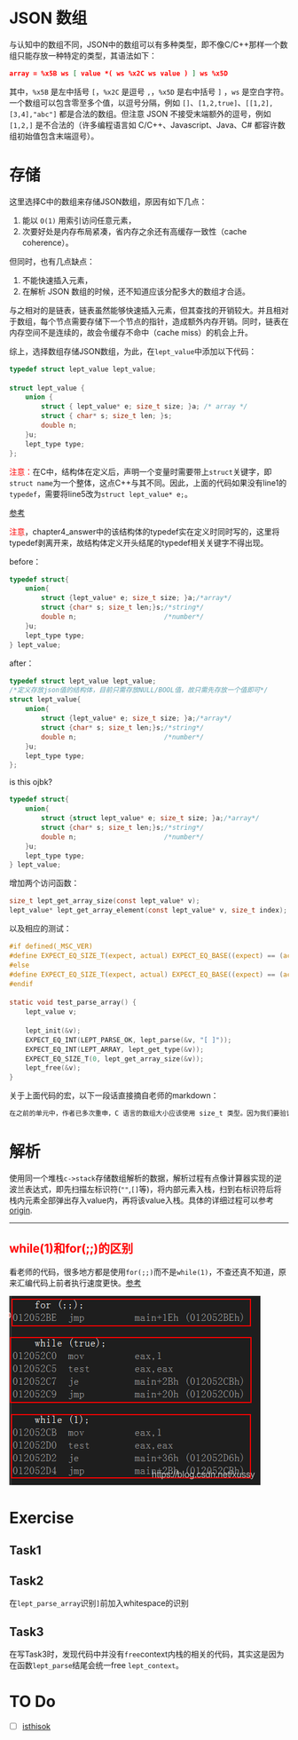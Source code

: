 # JSON 数组

与认知中的数组不同，JSON中的数组可以有多种类型，即不像C/C++那样一个数组只能存放一种特定的类型，其语法如下：

```json
array = %x5B ws [ value *( ws %x2C ws value ) ] ws %x5D
```

其中，`%x5B` 是左中括号 `[`，`%x2C` 是逗号 `,`，`%x5D` 是右中括号 `]` ，`ws` 是空白字符。一个数组可以包含零至多个值，以逗号分隔，例如 `[]`、`[1,2,true]`、`[[1,2],[3,4],"abc"]` 都是合法的数组。但注意 JSON 不接受末端额外的逗号，例如 `[1,2,]` 是不合法的（许多编程语言如 C/C++、Javascript、Java、C# 都容许数组初始值包含末端逗号）。

# 存储

这里选择C中的数组来存储JSON数组，原因有如下几点：

1. 能以 `O(1)` 用索引访问任意元素，
2. 次要好处是内存布局紧凑，省内存之余还有高缓存一致性（cache coherence）。

但同时，也有几点缺点：

1. 不能快速插入元素，
2. 在解析 JSON 数组的时候，还不知道应该分配多大的数组才合适。

与之相对的是链表，链表虽然能够快速插入元素，但其查找的开销较大。并且相对于数组，每个节点需要存储下一个节点的指针，造成额外内存开销。同时，链表在内存空间不是连续的，故会令缓存不命中（cache miss）的机会上升。

综上，选择数组存储JSON数组，为此，在`lept_value`中添加以下代码：

```C
typedef struct lept_value lept_value;

struct lept_value {
    union {
        struct { lept_value* e; size_t size; }a; /* array */
        struct { char* s; size_t len; }s;
        double n;
    }u;
    lept_type type;
};
```

<font color = "red">注意：</font>在C中，结构体在定义后，声明一个变量时需要带上`struct`关键字，即`struct name`为一个整体，这点C++与其不同。因此，上面的代码如果没有line1的`typedef`，需要将line5改为`struct lept_value* e;`。

[参考](https://www.cnblogs.com/qiumingcheng/p/11229041.html)

<font color = "red">注意</font>，chapter4_answer中的该结构体的typedef实在定义时同时写的，这里将typedef剥离开来，故结构体定义开头结尾的typedef相关关键字不得出现。

before：

```C
typedef struct{
	union{
		struct {lept_value* e; size_t size; }a;/*array*/
		struct {char* s; size_t len;}s;/*string*/
		double n;                      /*number*/
	}u;
	lept_type type;
} lept_value;
```

after：

```C
typedef struct lept_value lept_value;
/*定义存放json值的结构体，目前只需存放NULL/BOOL值，故只需先存放一个值即可*/
struct lept_value{
	union{
		struct {lept_value* e; size_t size; }a;/*array*/
		struct {char* s; size_t len;}s;/*string*/
		double n;                      /*number*/
	}u;
	lept_type type;
};
```

<span jump id = "jump">is this ojbk?</span>

```C
typedef struct{
	union{
		struct {struct lept_value* e; size_t size; }a;/*array*/
		struct {char* s; size_t len;}s;/*string*/
		double n;                      /*number*/
	}u;
	lept_type type;
} lept_value;
```

增加两个访问函数：

```C
size_t lept_get_array_size(const lept_value* v);
lept_value* lept_get_array_element(const lept_value* v, size_t index);
```

以及相应的测试：

```C
#if defined(_MSC_VER)
#define EXPECT_EQ_SIZE_T(expect, actual) EXPECT_EQ_BASE((expect) == (actual), (size_t)expect, (size_t)actual, "%Iu")
#else
#define EXPECT_EQ_SIZE_T(expect, actual) EXPECT_EQ_BASE((expect) == (actual), (size_t)expect, (size_t)actual, "%zu")
#endif

static void test_parse_array() {
    lept_value v;

    lept_init(&v);
    EXPECT_EQ_INT(LEPT_PARSE_OK, lept_parse(&v, "[ ]"));
    EXPECT_EQ_INT(LEPT_ARRAY, lept_get_type(&v));
    EXPECT_EQ_SIZE_T(0, lept_get_array_size(&v));
    lept_free(&v);
}
```

关于上面代码的宏，以下一段话直接摘自老师的markdown：

```markdown
在之前的单元中，作者已多次重申，C 语言的数组大小应该使用 size_t 类型。因为我们要验证 lept_get_array_size() 返回值是否正确，所以再为单元测试框架添加一个宏 EXPECT_EQ_SIZE_T。麻烦之处在于，ANSI C（C89）并没有的 size_t 打印方法，在 C99 则加入了 "%zu"，但 VS2015 中才有，之前的 VC 版本使用非标准的 "%Iu"。因此，上面的代码使用条件编译去区分 VC 和其他编译器。虽然这部分不跨平台也不是 ANSI C 标准，但它只在测试程序中，不太影响程序库的跨平台性
```

# 解析

使用同一个堆栈`c->stack`存储数组解析的数据，解析过程有点像计算器实现的逆波兰表达式，即先扫描左标识符(`""`,`[]`等)，将内部元素入栈，扫到右标识符后将栈内元素全部弹出存入value内，再将该value入栈。具体的详细过程可以参考[origin](origin/origin_chapter5.md).

---

## <font color = "red">while(1)和for(;;)的区别</font>

看老师的代码，很多地方都是使用`for(;;)`而不是`while(1)`，不查还真不知道，原来汇编代码上前者执行速度更快。[参考](https://blog.csdn.net/xussy/article/details/91959178)

![while(1)和for(;;)的区别](../graph/while(1)和for(;;)的区别.png)

# Exercise

## Task1



## Task2

在`lept_parse_array`识别`]`前加入whitespace的识别

## Task3

在写Task3时，发现代码中并没有`free`context内栈的相关的代码，其实这是因为在函数`lept_parse`结尾会统一free `lept_context`。







# TO Do

- [ ] [isthisok](#jump)